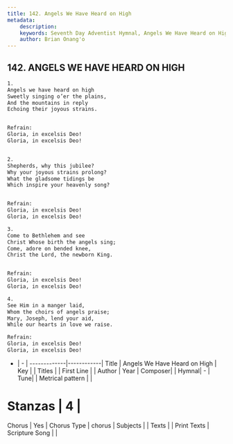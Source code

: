 ```yaml
---
title: 142. Angels We Have Heard on High
metadata:
    description: 
    keywords: Seventh Day Adventist Hymnal, Angels We Have Heard on High, , 
    author: Brian Onang'o
---
```



## 142. ANGELS WE HAVE HEARD ON HIGH

```txt
1.
Angels we have heard on high
Sweetly singing o’er the plains,
And the mountains in reply
Echoing their joyous strains.


Refrain:
Gloria, in excelsis Deo!
Gloria, in excelsis Deo!


2.
Shepherds, why this jubilee?
Why your joyous strains prolong?
What the gladsome tidings be
Which inspire your heavenly song?


Refrain:
Gloria, in excelsis Deo!
Gloria, in excelsis Deo!

3.
Come to Bethlehem and see
Christ Whose birth the angels sing;
Come, adore on bended knee,
Christ the Lord, the newborn King.


Refrain:
Gloria, in excelsis Deo!
Gloria, in excelsis Deo!

4.
See Him in a manger laid,
Whom the choirs of angels praise;
Mary, Joseph, lend your aid,
While our hearts in love we raise.

Refrain:
Gloria, in excelsis Deo!
Gloria, in excelsis Deo!

```

- |   -  |
-------------|------------|
Title | Angels We Have Heard on High |
Key |  |
Titles |  |
First Line |  |
Author | 
Year | 
Composer|  |
Hymnal|  - |
Tune|  |
Metrical pattern | |
# Stanzas | 4 |
Chorus | Yes |
Chorus Type | chorus |
Subjects |  |
Texts |  |
Print Texts | 
Scripture Song |  |
  
